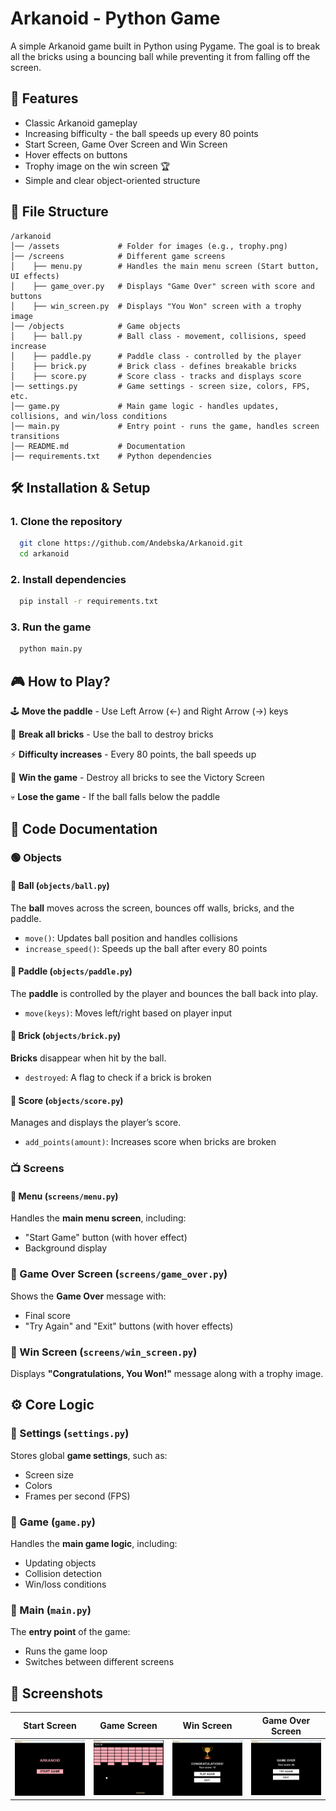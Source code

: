 
# Arkanoid - Python Game

A simple Arkanoid game built in Python using Pygame. The goal is to break all the bricks using a bouncing ball while preventing it from falling off the screen.


## 📜 Features

- Classic Arkanoid gameplay
- Increasing bifficulty - the ball speeds up every 80 points
- Start Screen, Game Over Screen and Win Screen
- Hover effects on buttons
- Trophy image on the win screen 🏆
- Simple and clear object-oriented structure



## 📂 File Structure
```
/arkanoid
│── /assets             # Folder for images (e.g., trophy.png)
│── /screens            # Different game screens
│    ├── menu.py        # Handles the main menu screen (Start button, UI effects)
│    ├── game_over.py   # Displays "Game Over" screen with score and buttons
│    ├── win_screen.py  # Displays "You Won" screen with a trophy image
│── /objects            # Game objects
│    ├── ball.py        # Ball class - movement, collisions, speed increase
│    ├── paddle.py      # Paddle class - controlled by the player
│    ├── brick.py       # Brick class - defines breakable bricks
│    ├── score.py       # Score class - tracks and displays score
│── settings.py         # Game settings - screen size, colors, FPS, etc.
│── game.py             # Main game logic - handles updates, collisions, and win/loss conditions
│── main.py             # Entry point - runs the game, handles screen transitions
│── README.md           # Documentation
│── requirements.txt    # Python dependencies
```


## 🛠️ Installation & Setup

### 1. Clone the repository
```bash
  git clone https://github.com/Andebska/Arkanoid.git
  cd arkanoid
```
### 2. Install dependencies
```bash
  pip install -r requirements.txt
```
### 3. Run the game
```bash
  python main.py
```
## 🎮 How to Play?

🕹️ **Move the paddle** - Use Left Arrow (←) and Right Arrow (→) keys

🎯 **Break all bricks** - Use the ball to destroy bricks 

⚡ **Difficulty increases** - Every 80 points, the ball speeds up

🚀 **Win the game** - Destroy all bricks to see the Victory Screen

💀 **Lose the game** - If the ball falls below the paddle


## 📝 Code Documentation

### 🟢 Objects  

#### 🔹 Ball (`objects/ball.py`)  
The **ball** moves across the screen, bounces off walls, bricks, and the paddle.  
- `move()`: Updates ball position and handles collisions  
- `increase_speed()`: Speeds up the ball after every 80 points  

#### 🔹 Paddle (`objects/paddle.py`)  
The **paddle** is controlled by the player and bounces the ball back into play.  
- `move(keys)`: Moves left/right based on player input  

#### 🔹 Brick (`objects/brick.py`)  
**Bricks** disappear when hit by the ball.  
- `destroyed`: A flag to check if a brick is broken  

#### 🔹 Score (`objects/score.py`)  
Manages and displays the player’s score.  
- `add_points(amount)`: Increases score when bricks are broken 

### 📺 Screens

#### 🔹 Menu (`screens/menu.py`)
Handles the **main menu screen**, including:
- "Start Game" button (with hover effect)
- Background display

### 🔹 Game Over Screen (`screens/game_over.py`)  
Shows the **Game Over** message with:  
- Final score  
- "Try Again" and "Exit" buttons (with hover effects)  

### 🔹 Win Screen (`screens/win_screen.py`)  
Displays **"Congratulations, You Won!"** message along with a trophy image. 

## ⚙️ Core Logic  

### 🔹 Settings (`settings.py`)  
Stores global **game settings**, such as:  
- Screen size  
- Colors  
- Frames per second (FPS)  

### 🔹 Game (`game.py`)  
Handles the **main game logic**, including:  
- Updating objects  
- Collision detection  
- Win/loss conditions  

### 🔹 Main (`main.py`)  
The **entry point** of the game:  
- Runs the game loop  
- Switches between different screens  








## 📸 Screenshots

| Start Screen | Game Screen | Win Screen | Game Over Screen |
|-------------|-------------|-------------|-------------|
| ![Start](assets/start_screen.png) | ![Game](assets/game_screen.png) | ![Win](assets/win_screen.png) | ![Game Over](assets/game_over_screen.png) |

